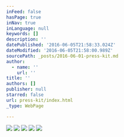 ```yaml
---
inFeed: false
hasPage: true
inNav: true
inLanguage: null
keywords: []
description: ''
datePublished: '2016-06-05T21:58:33.024Z'
dateModified: '2016-06-05T21:58:00.989Z'
sourcePath: _posts/2016-06-01-press-kit.md
author:
  - name: ''
    url: ''
title: ''
authors: []
publisher: null
starred: false
url: press-kit/index.html
_type: WebPage

---
```

![](https://s3-us-west-2.amazonaws.com/the-grid-img/p/e12ccf9b2c18a47b84e9b1fc484d99b9f201d96e.jpg)
![](https://the-grid-user-content.s3-us-west-2.amazonaws.com/a0ca0022-a8c2-4659-8d08-a99da2c2bcc8.jpg)
![](https://s3-us-west-2.amazonaws.com/the-grid-img/p/1a907a1e61ea5f0b674ad396649fabbdc2e0e1f9.jpg)
![](https://the-grid-user-content.s3-us-west-2.amazonaws.com/b2760c7f-b992-429f-b98d-759c50952ceb.jpg)
![](https://s3-us-west-2.amazonaws.com/the-grid-img/p/05b6f9b05ce0ce6240120c87a02f2c3bbd7eddfb.jpg)